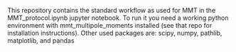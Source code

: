 This repository contains the standard workflow as used for MMT in the MMT_protocol.ipynb jupyter notebook. To run it you need a working python environment with mmt_multipole_moments installed (see that repo for installation instructions).
Other used packages are: scipy, numpy, pathlib, matplotlib, and pandas

